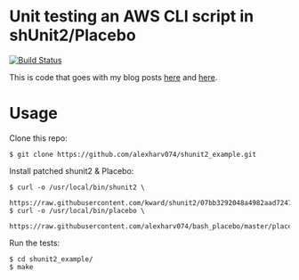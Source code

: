 # Unit testing an AWS CLI script in shUnit2/Placebo

[![Build Status](https://img.shields.io/travis/alexharv074/shunit2_example.svg)](https://travis-ci.org/alexharv074/shunit2_example)

This is code that goes with my blog posts [here](https://alexharv074.github.io/2018/09/07/testing-aws-cli-scripts-in-shunit2.html) and [here](https://alexharv074.github.io/2018/09/18/using-bash-placebo-to-auto-generate-mocks-in-unit-tests.html).

# Usage

Clone this repo:

~~~ text
$ git clone https://github.com/alexharv074/shunit2_example.git
~~~

Install patched shunit2 & Placebo:

~~~ text
$ curl -o /usr/local/bin/shunit2 \
    https://raw.githubusercontent.com/kward/shunit2/07bb3292048a4982aad7247bdd7890f2bf532ece/shunit2
$ curl -o /usr/local/bin/placebo \
    https://raw.githubusercontent.com/alexharv074/bash_placebo/master/placebo
~~~

Run the tests:

~~~ text
$ cd shunit2_example/
$ make
~~~
